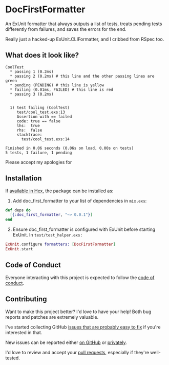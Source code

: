# DocFirstFormatter

An ExUnit formatter that always outputs a list of tests, treats pending tests
differently from failures, and saves the errors for the end.

Really just a hacked-up ExUnit.CLIFormatter, and I cribbed from RSpec too.

## What does it look like?

```
CoolTest
  * passing 1 (0.2ms)
  * passing 2 (0.2ms) # this line and the other passing lines are green
  * pending (PENDING) # this line is yellow
  * failing (0.01ms, FAILED) # this line is red
  * passing 3 (0.2ms)


  1) test failing (CoolTest)
     test/cool_test.exs:13
     Assertion with == failed
     code: true == false
     lhs:  true
     rhs:  false
     stacktrace:
       test/cool_test.exs:14

Finished in 0.06 seconds (0.06s on load, 0.00s on tests)
5 tests, 1 failure, 1 pending
```

Please accept my apologies for

## Installation

If [available in Hex](https://hex.pm/docs/publish), the package can be installed as:

1. Add doc_first_formatter to your list of dependencies in `mix.exs`:

``` elixir
def deps do
  [{:doc_first_formatter, "~> 0.0.1"}]
end
```

2. Ensure doc_first_formatter is configured with ExUnit before starting
   ExUnit. In `test/test_helper.exs:`

``` elixir
ExUnit.configure formatters: [DocFirstFormatter]
ExUnit.start
```

## Code of Conduct

Everyone interacting with this project is expected to follow the
[code of conduct][5].

[5]: https://github.com/bkerley/doc_first_formatter/blob/master/CODE_OF_CONDUCT.md

## Contributing

Want to make this project better? I'd love to have your help! Both bug reports
and patches are extremely valuable.

I've started collecting GitHub [issues that are probably easy to fix][1] if
you're interested in that.

[1]: https://github.com/bkerley/doc_first_formatter/issues?q=is%3Aopen+is%3Aissue+label%3A%22probably+easy%22

New issues can be reported either [on GitHub][2] or [privately][3].

[2]: https://github.com/bkerley/doc_first_formatter/issues/new
[3]: mailto:bkerley@brycekerley.net

I'd love to review and accept your [pull requests][4], especially if they're
well-tested.

[4]: https://github.com/bkerley/doc_first_formatter/compare
